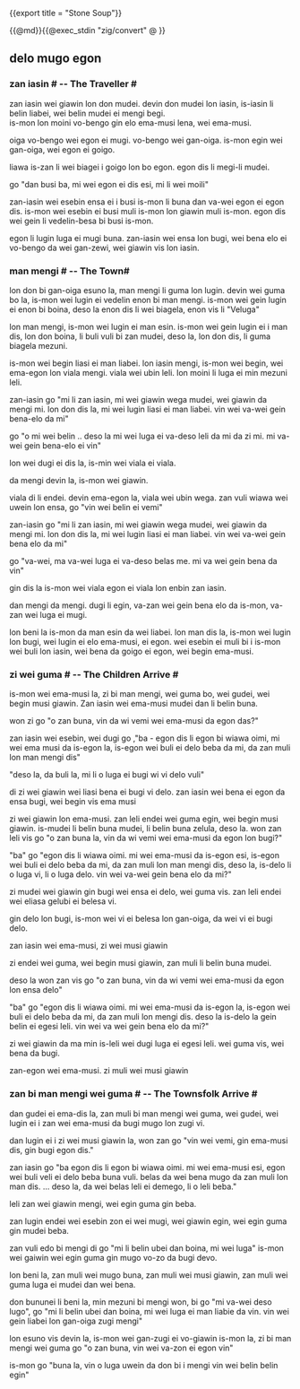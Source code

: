 {{export title = "Stone Soup"}}

{{@md}}{{@exec_stdin "zig/convert" @ }}
<h2>delo mugo egon</h2>

<h3>zan iasin # -- The Traveller #</h3>

zan iasin wei giawin lon don mudei. devin don mudei lon iasin, is-iasin li belin liabei, wei belin mudei ei mengi begi.    
is-mon lon moini vo-bengo gin elo ema-musi lena, wei ema-musi.

oiga vo-bengo wei egon ei mugi. vo-bengo wei gan-oiga. is-mon egin wei gan-oiga, wei egon ei goigo.

liawa is-zan li wei biagei i goigo lon bo egon. egon dis li megi-li mudei.

go "dan busi ba, mi wei egon ei dis esi, mi li wei moili"

zan-iasin wei esebin ensa ei i busi is-mon li buna dan va-wei egon ei egon dis. is-mon wei esebin ei busi muli is-mon lon giawin muli is-mon. egon dis wei gein li vedelin-besa bi busi is-mon. 

egon li lugin luga ei mugi buna. zan-iasin wei ensa lon bugi, wei bena elo ei vo-bengo da wei gan-zewi, wei giawin vis lon iasin.

<h3> man mengi # -- The Town#</h3>

lon don bi gan-oiga esuno la, man mengi li guma lon lugin. devin wei guma bo la, is-mon wei lugin ei vedelin enon bi man mengi. is-mon wei gein lugin ei enon bi boina, deso la enon dis li wei biagela, enon vis li "Veluga" 

lon man mengi, is-mon wei lugin ei man esin. is-mon wei gein lugin ei i man dis, lon don boina, li buli vuli bi zan mudei, deso la, lon don dis, li guma biagela mezuni.

is-mon wei begin liasi ei man liabei. lon iasin mengi, is-mon wei begin, wei ema-egon lon viala mengi. viala wei ubin leli. lon moini li luga ei min mezuni leli.

zan-iasin go "mi li zan iasin, mi wei giawin wega mudei, wei giawin da mengi mi. lon don dis la, mi wei lugin liasi ei man liabei. vin wei va-wei gein bena-elo da mi"

go "o mi wei belin .. deso la mi wei luga ei va-deso leli da mi da zi mi. mi va-wei gein bena-elo ei vin"

lon wei dugi ei dis la, is-min wei viala ei viala.

da mengi devin la, is-mon wei giawin. 

viala di li endei. devin ema-egon la, viala wei ubin wega. zan vuli wiawa wei uwein lon ensa, go "vin wei belin ei vemi"

zan-iasin go "mi li zan iasin, mi wei giawin wega mudei, wei giawin da mengi mi. lon don dis la, mi wei lugin liasi ei man liabei. vin wei va-wei gein bena elo da mi"

go "va-wei, ma va-wei luga ei va-deso belas me. mi va wei gein bena da vin"

gin dis la is-mon wei viala egon ei viala lon enbin zan iasin.

dan mengi da mengi. dugi li egin, va-zan wei gein bena elo da is-mon, va-zan wei luga ei mugi. 

lon beni la is-mon da man esin da wei liabei.  lon man dis la, is-mon wei lugin lon bugi, wei lugin ei elo ema-musi, ei egon. wei esebin ei muli bi i is-mon wei buli lon iasin, wei bena da goigo ei egon, wei begin ema-musi. 

<h3> zi wei guma # -- The Children Arrive #</h3>

is-mon wei ema-musi la, zi bi man mengi, wei guma bo, wei gudei, wei begin musi giawin. Zan iasin wei ema-musi mudei dan li belin buna.

won zi go "o zan buna, vin da wi vemi wei ema-musi da egon das?"

zan iasin wei esebin, wei dugi go ,"ba - egon dis li egon bi wiawa oimi, mi wei ema musi da is-egon la, is-egon wei buli ei delo beba da mi, da zan muli lon man mengi dis"

"deso la, da buli la, mi li o luga ei bugi wi vi delo vuli"

di zi wei giawin wei liasi bena ei bugi vi delo. zan iasin wei bena ei egon da ensa bugi, wei begin vis ema musi

zi wei giawin lon ema-musi. zan leli endei wei guma egin, wei begin musi giawin. is-mudei li belin buna mudei, li belin buna zelula, deso la. won zan leli vis go "o zan buna la, vin da wi vemi wei ema-musi da egon lon bugi?"

"ba" go "egon dis li wiawa oimi. mi wei ema-musi da is-egon esi, is-egon wei buli ei delo beba da mi, da zan muli lon man mengi dis, deso la, is-delo li o luga vi, li o luga delo. vin wei va-wei gein bena elo da mi?"

zi mudei wei giawin gin bugi wei ensa ei delo, wei guma vis. zan leli endei wei eliasa gelubi ei belesa vi.

gin delo lon bugi, is-mon wei vi ei belesa lon gan-oiga, da wei vi ei bugi delo.

zan iasin wei ema-musi, zi wei musi giawin

zi endei wei guma, wei begin musi giawin, zan muli li belin buna mudei.

deso la won zan vis go "o zan buna, vin da wi vemi wei ema-musi da egon lon ensa delo"

"ba" go "egon dis li wiawa oimi. mi wei ema-musi da is-egon la, is-egon wei buli ei delo beba da mi, da zan muli lon mengi dis. deso la is-delo la gein belin ei egesi leli. vin wei va wei gein bena elo da mi?"

zi wei giawin da ma min is-leli wei dugi luga ei egesi leli. wei guma vis, wei bena da bugi.

zan-egon wei ema-musi. zi muli wei musi giawin

<h3> zan bi man mengi wei guma # -- The Townsfolk Arrive #</h3>

dan gudei ei ema-dis la, zan muli bi man mengi wei guma, wei gudei, wei lugin ei i zan wei ema-musi da bugi mugo lon zugi vi.

dan lugin ei i zi wei musi giawin la, won zan go "vin wei vemi, gin ema-musi dis, gin bugi egon dis."

zan iasin go "ba egon dis li egon bi wiawa oimi. mi wei ema-musi esi, egon wei buli veli ei delo beba buna vuli. belas da wei bena mugo da zan muli lon man dis. ... deso la, da wei belas leli ei demego, li o leli beba."

leli zan wei giawin mengi, wei egin guma gin beba.

zan lugin endei wei esebin zon ei wei mugi, wei giawin egin, wei egin guma gin mudei beba.

zan vuli edo bi mengi di go "mi li belin ubei dan boina, mi wei luga" is-mon wei gaiwin wei egin guma gin mugo vo-zo da bugi devo.

lon beni la, zan muli wei mugo buna, zan muli wei musi giawin, zan muli wei guma luga ei mudei dan wei bena.

don bununei li beni la, min mezuni bi mengi won, bi go "mi va-wei deso lugo", go "mi li belin ubei dan boina, mi wei luga ei man liabie da vin. vin wei gein liabei lon gan-oiga zugi mengi"

lon esuno vis devin la, is-mon wei gan-zugi ei vo-giawin is-mon la, zi bi man mengi wei guma go "o zan buna, vin wei va-zon ei egon vin"

is-mon go "buna la, vin o luga uwein da don bi i mengi vin wei belin belin egin"









